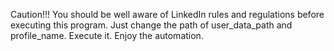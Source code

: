 Caution!!!
         You should be well aware of LinkedIn rules and regulations before executing this program.
Just change the path of user_data_path and profile_name.
Execute it.
Enjoy the automation.
